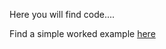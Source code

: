 Here you will find code.... 

Find a simple worked example [here](https://l-a-yates.github.io/ravens/RavRK_example)

